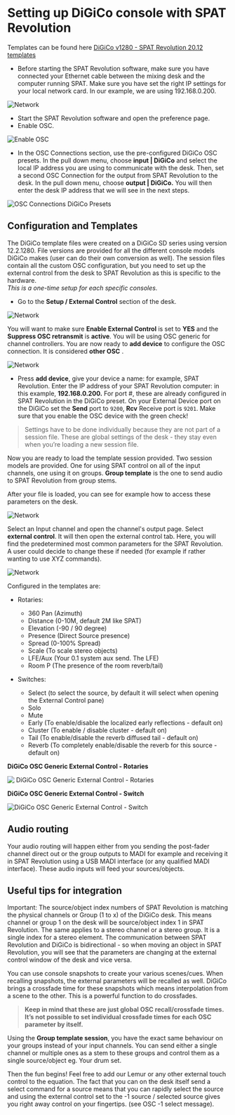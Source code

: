 # Setting up DiGiCo console with SPAT Revolution

Templates can be found here
[DiGiCo v1280 - SPAT Revolution 20.12 templates](https://public.3.basecamp.com/p/84sDispYRgMSyX1WQVDwMzxT)

* Before starting the SPAT Revolution software, make sure you have connected your Ethernet cable between the mixing desk and the computer running SPAT. 
  Make sure you have set the right IP settings for your local network card. In our example, we are using 192.168.0.200.

![Network](include/Digico_1.png) 

* Start the SPAT Revolution software and open the preference page.
* Enable OSC.

![Enable OSC](include/Digico_2.png) 

* In the OSC Connections section, use the pre-configured DiGiCo OSC presets. 
  In the pull down menu, choose **input | DiGiCo** and select the local IP address you are using to communicate with the desk. 
  Then, set a second OSC Connection for the output from SPAT Revolution to the desk. 
  In the pull down menu, choose **output | DiGiCo.** 
  You will then enter the desk IP address that we will see in the next steps. 

![OSC Connections DiGiCo Presets](include/Digico_3.png) 

## Configuration and Templates

The DiGiCo template files were created on a DiGiCo SD series using version 12.2.1280. 
File versions are provided for all the different console models DiGiCo makes (user can do their own conversion as well). 
The session files contain all the custom OSC configuration, but you need to set up the external control from the desk to SPAT Revolution as this is specific to the hardware.  
_This is a one-time setup for each specific consoles._
 
* Go to the **Setup / External Control** section of the desk.

![Network](include/Digico_4.png) 


You will want to make sure **Enable External Control** is set to **YES** and the **Suppress OSC retransmit** is **active**. 
You will be using OSC generic for channel controllers. 
You are now ready to **add device** to configure the OSC connection. 
It is considered **other OSC** .

![Network](include/Digico_5.png) 


* Press **add device**, give your device a name: for example, SPAT Revolution. 
  Enter the IP address of your SPAT Revolution computer: in this example, **192.168.0.200.** 
  For port #, these are already configured in SPAT Revolution in the DiGiCo preset. 
  On your External Device port on the DiGiCo set the **Send** port to <code>9200</code>, **Rcv** Receive port is <code>9201</code>. 
  Make sure that you enable the OSC device with the green check!

> Settings have to be done individually because they are not part of a session file. These are global settings of the desk - they stay even when you’re loading a new session file.

Now you are ready to load the template session provided. 
Two session models are provided. 
One for using SPAT control on all of the input channels, one using it on groups. 
**Group template** is the one to send audio to SPAT Revolution from group stems. 

After your file is loaded, you can see for example how to access these parameters on the desk.

![Network](include/Digico_6.png) 


Select an Input channel and open the channel's output page. 
Select **external control**. 
It will then open the external control tab. 
Here, you will find the predetermined most common parameters for the SPAT Revolution. A user could decide to change these if needed (for example if rather wanting to use XYZ commands).

![Network](include/Digico_7.png) 

Configured in the templates are:

- Rotaries:
  - 360 Pan (Azimuth)
  - Distance (0-10M, default 2M like SPAT)
  - Elevation (-90 / 90 degree)
  - Presence (Direct Source presence)
  - Spread (0-100% Spread)
  - Scale (To scale stereo objects)
  - LFE/Aux (Your 0.1 system aux send. The LFE)
  - Room P (The presence of the room reverb/tail)
 
- Switches:
  - Select (to select the source, by default it will select when opening the External Control pane)
  - Solo 
  - Mute
  - Early (To enable/disable the localized early reflections - default on)
  - Cluster (To enable / disable cluster - default on)
  - Tail (To enable/disable the reverb diffused tail - default on)
  - Reverb (To completely enable/disable the reverb for this source - default on)


**​DiGiCo OSC Generic External Control - Rotaries**

![​      DiGiCo OSC Generic External Control - Rotaries
](include/Digico_8.png) 

**DiGiCo OSC Generic External Control - Switch**

![ DiGiCo OSC Generic External Control - Switch](include/Digico_9.png) 

## Audio routing

Your audio routing will happen either from you sending the post-fader channel direct out or the group outputs to MADI for example and receiving it in SPAT Revolution using a USB MADI interface (or any qualified MADI interface). 
These audio inputs will feed your sources/objects.

## Useful tips for integration

Important: The source/object index numbers of SPAT Revolution is matching the physical channels or Group (1 to x) of the DiGiCo desk. 
This means channel or group 1 on the desk will be source/object index 1 in SPAT Revolution. 
The same applies to a stereo channel or a stereo group. 
It is a single index for a stereo element. 
The communication between SPAT Revolution and DiGiCo is bidirectional - so when moving an object in SPAT Revolution, you will see that the parameters are changing at the external control window of the desk and vice versa.

You can use console snapshots to create your various scenes/cues. 
When recalling snapshots, the external parameters will be recalled as well. 
DiGiCo brings a crossfade time for these snapshots which means interpolation from a scene to the other. 
This is a powerful function to do crossfades.

> **Keep in mind that these are just global OSC recall/crossfade times. It’s not possible to set individual crossfade times for each OSC parameter by itself.**

Using the **Group template session**, you have the exact same behaviour on your groups instead of your input channels. 
You can send either a single channel or multiple ones as a stem to these groups and control them as a single source/object eg. Your drum set.

Then the fun begins! 
Feel free to add our Lemur or any other external touch control to the equation. 
The fact that you can on the desk itself send a select command for a source means that you can rapidly select the source and using the external control set to the -1 source / selected source gives you right away control on your fingertips. (see OSC -1 select message).